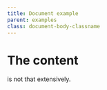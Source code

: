 ```yaml
---
title: Document example
parent: examples
class: document-body-classname
---
```


# The content

is not that extensively.